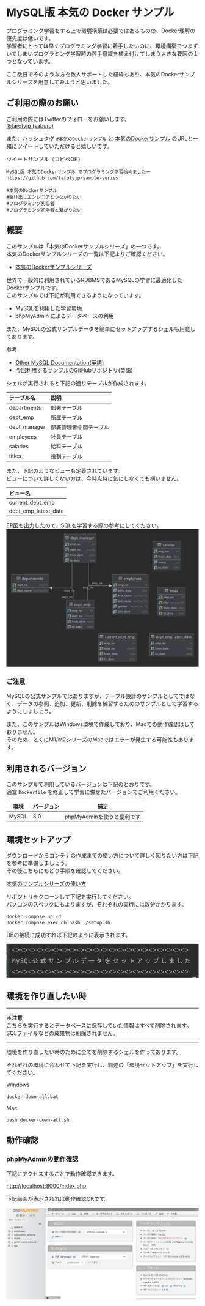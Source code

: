 # MySQL版 本気の Docker サンプル

プログラミング学習をする上で環境構築は必要ではあるものの、Docker理解の優先度は低いです。  
学習者にとっては早くプログラミング学習に着手したいのに、環境構築でつまずいてしまいプログラミング学習時の苦手意識を植え付けてしまう大きな要因の１つとなっています。

ここ数日でそのような方を数人サポートした経緯もあり、本気のDockerサンプルシリーズを用意してみようと思いました。

## ご利用の際のお願い

ご利用の際にはTwitterのフォローをお願いします。  
[@tarotyjp (saburo)](https://twitter.com/tarotyjp)

また、ハッシュタグ `#本気のDockerサンプル` と [本気のDockerサンプル](https://github.com/tarotyjp/sample-series) のURLと一緒にツイートしていただけると嬉しいです。

ツイートサンプル（コピペOK）

```text
MySQL版 本気のDockerサンプル でプログラミング学習始めましたー
https://github.com/tarotyjp/sample-series

#本気のDockerサンプル
#駆け出しエンジニアとつながりたい 
#プログラミング初心者 
#プログラミング初学者と繋がりたい 
```

## 概要

このサンプルは「本気のDockerサンプルシリーズ」の一つです。  
本気のDockerサンプルシリーズの一覧は下記よりご確認ください。

- [本気のDockerサンプルシリーズ](https://github.com/tarotyjp/sample-series)

世界で一般的に利用されているRDBMSであるMySQLの学習に最適化したDockerサンプルです。  
このサンプルでは下記が利用できるようになっています。

- MySQLを利用した学習環境
- phpMyAdmin によるデータベースの利用

また、MySQLの公式サンプルデータを簡単にセットアップするシェルも用意してあります。

参考

- [Other MySQL Documentation(英語)](https://dev.mysql.com/doc/index-other.html)
- [今回利用するサンプルのGitHubリポジトリ(英語)](https://github.com/datacharmer/test_db)

シェルが実行されると下記の通りテーブルが作成されます。

| テーブル名                   | 説明          |
|:------------------------|:------------|
| departments             | 部署テーブル      |
| dept\_emp               | 所属テーブル      |
| dept\_manager           | 部署管理者中間テーブル |
| employees               | 社員テーブル      |
| salaries                | 給料テーブル      |
| titles                  | 役割テーブル      |

また、下記のようなビューも定義されています。  
ビューについて詳しくない方は、今時点特に気にしなくても構いません。

| ビュー名                    |
|:------------------------|
| current\_dept\_emp      |
| dept\_emp\_latest\_date |

ER図も出力したので、SQLを学習する際の参考にしてください。  
![ER図](images/ERD.png)


### ご注意

MySQLの公式サンプルではありますが、テーブル設計のサンプルとしてではなく、データの参照、追加、更新、削除を練習するためのサンプルとして学習するようにしましょう。

また、このサンプルはWindows環境で作成しており、Macでの動作確認はしておりません。  
そのため、とくにM1/M2シリーズのMacではエラーが発生する可能性もあります。  

## 利用されるバージョン

このサンプルで利用しているバージョンは下記のとおりです。  
適宜 `Dockerfile` を修正して学習に併せたバージョンでご利用ください。

| 環境      | バージョン | 補足                                     |
|---------|-------|----------------------------------------|
| MySQL   | 8.0   | phpMyAdminを使うと便利です                     |

## 環境セットアップ

ダウンロードからコンテナの作成までの使い方について詳しく知りたい方は下記を参考に準備しましょう。  
その後こちらにもどり手順を確認してください。

[本気のサンプルシリーズの使い方](https://github.com/tarotyjp/sample-series/blob/main/manuals/download-docker.md)

リポジトリをクローンして下記を実行してください。  
パソコンのスペックにもよりますが、それぞれの実行には数分かかります。

```shell
docker compose up -d
docker compose exec db bash ./setup.sh
```

DBの接続に成功すれば下記のように表示されます。

![接続成功](images/done_setup.jpg)

## 環境を作り直したい時

---

**＊注意**  
こちらを実行するとデータベースに保存していた情報はすべて削除されます。  
SQLファイルなどの成果物は削除されません。

---

環境を作り直したい時のために全てを削除するシェルを作ってあります。

それぞれの環境に合わせて下記を実行し、前述の「環境セットアップ」を実行してください。

Windows

```
docker-down-all.bat
```

Mac

```
bash docker-down-all.sh
```

## 動作確認

### phpMyAdminの動作確認

下記にアクセスすることで動作確認できます。

[http://localhost:8000/index.php](http://localhost:8000/index.php)

下記画面が表示されれば動作確認OKです。

![PHP動作確認](./images/confirm_phpmyadmin.jpg)
